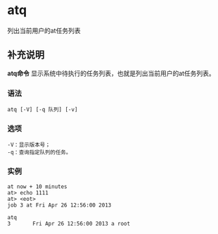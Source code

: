 atq
===

列出当前用户的at任务列表

## 补充说明

**atq命令** 显示系统中待执行的任务列表，也就是列出当前用户的at任务列表。

###  语法

```shell
atq [-V] [-q 队列] [-v]
```

###  选项

```shell
-V：显示版本号；
-q：查询指定队列的任务。
```

###  实例

```shell
at now + 10 minutes
at> echo 1111
at> <eot>
job 3 at Fri Apr 26 12:56:00 2013

atq
3       Fri Apr 26 12:56:00 2013 a root
```


<!-- Linux命令行搜索引擎：https://github.com/wsdo/linux-complete-guide.git -->
